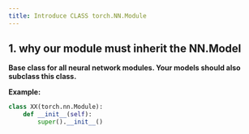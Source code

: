 ```yaml
---
title: Introduce CLASS torch.NN.Module
---
```


## 1. why our module must inherit the NN.Model

**Base class for all neural network modules. Your models should also subclass this class.** 

**Example:**

```python
class XX(torch.nn.Module):
    def __init__(self):
        super().__init__()
```

